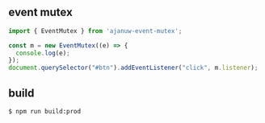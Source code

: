 ## event mutex

```js
import { EventMutex } from 'ajanuw-event-mutex';

const m = new EventMutex((e) => {
  console.log(e);
});
document.querySelector("#btn").addEventListener("click", m.listener);
```


## build
```sh
$ npm run build:prod
```